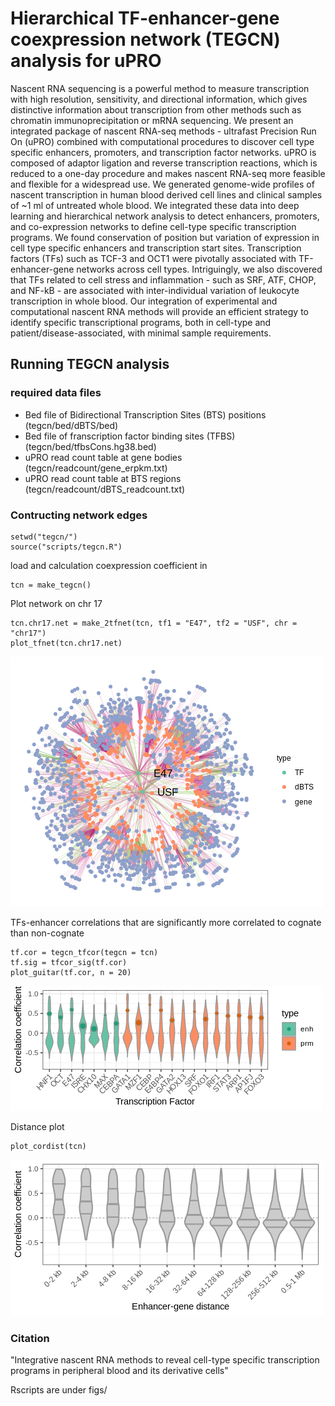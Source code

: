 # Hierarchical TF-enhancer-gene coexpression network (TEGCN) analysis for uPRO

Nascent RNA sequencing is a powerful method to measure transcription with high resolution, sensitivity, and directional information, which gives distinctive information about transcription from other methods such as chromatin immunoprecipitation or mRNA sequencing. We present an integrated package of nascent RNA-seq methods - ultrafast Precision Run On (uPRO) combined with computational procedures to discover cell type specific enhancers, promoters, and transcription factor networks. uPRO is composed of adaptor ligation and reverse transcription reactions, which is reduced to a one-day procedure and makes nascent RNA-seq more feasible and flexible for a widespread use. We generated genome-wide profiles of nascent transcription in human blood derived cell lines and clinical samples of ~1 ml of untreated whole blood. We integrated these data into deep learning and hierarchical network analysis to detect enhancers, promoters, and co-expression networks to define cell-type specific transcription programs. We found conservation of position but variation of expression in cell type specific enhancers and transcription start sites. Transcription factors (TFs) such as TCF-3 and OCT1 were pivotally associated with TF-enhancer-gene networks across cell types. Intriguingly, we also discovered that TFs related to cell stress and inflammation - such as SRF, ATF, CHOP, and NF-kB - are associated with inter-individual variation of leukocyte transcription in whole blood. Our integration of experimental and computational nascent RNA methods will provide an efficient strategy to identify specific transcriptional programs, both in cell-type and patient/disease-associated, with minimal sample requirements.

## Running TEGCN analysis

### required data files
- Bed file of Bidirectional Transcription Sites (BTS) positions (tegcn/bed/dBTS/bed)
- Bed file of franscription factor binding sites (TFBS) (tegcn/bed/tfbsCons.hg38.bed)
- uPRO read count table at gene bodies (tegcn/readcount/gene_erpkm.txt)
- uPRO read count table at BTS regions (tegcn/readcount/dBTS_readcount.txt)

### Contructing network edges

```
setwd("tegcn/")
source("scripts/tegcn.R")
```

load and calculation coexpression coefficient in
```
tcn = make_tegcn()
```

Plot network on chr 17
```
tcn.chr17.net = make_2tfnet(tcn, tf1 = "E47", tf2 = "USF", chr = "chr17")
plot_tfnet(tcn.chr17.net)
```
![network plot](https://github.com/kwaklab-cornell/uPRO/blob/main/tegcn/plots/chr17_tfnet.png)


TFs-enhancer correlations that are significantly more correlated to cognate than non-cognate
```
tf.cor = tegcn_tfcor(tegcn = tcn)
tf.sig = tfcor_sig(tf.cor)
plot_guitar(tf.cor, n = 20)
```
![guitar plot](https://github.com/kwaklab-cornell/uPRO/blob/main/tegcn/plots/sigTF_guitar.png)

Distance plot
```
plot_cordist(tcn)
```
![dist plot](https://github.com/kwaklab-cornell/uPRO/blob/main/tegcn/plots/enhGene_dist.png)

### Citation
"Integrative nascent RNA methods to reveal cell-type specific transcription programs in peripheral blood and its derivative cells"

Rscripts are under figs/
